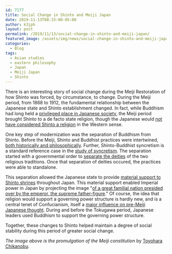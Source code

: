 ```yaml
---
id: 7177
title: Social Change in Shinto and Meiji Japan
date: 2019-11-13T08:33:00-05:00
author: k3jph
layout: post
permalink: /2019/11/13/social-change-in-shinto-and-meiji-japan/
featured_image: /assets/img/news/social-change-in-shinto-and-meiji-japan.jpg
categories:
  - Blog
tags:
  - Asian studies
  - eastern philosophy
  - Japan
  - Meiji Japan
  - Shinto
---
```

There is an interesting story of social change during the Meiji
Restoration of how Shinto was forced, by circumstance, to change.
During the Meiji period, from 1868 to 1912, the fundamental
relationship between the Japanese state and Shinto establishment
changed. In fact, while Buddhism had long held a [privileged place
in Japanese
society](https://brill.com/view/journals/jrj/1/1/article-p37_4.xml?language=en),
the Meiji period brought Shinto to a de facto state religion, though
the Japanese would [not have considered Shinto a
religion](https://books.google.com/books?hl=en&lr=&id=MADlfH002mAC&oi=fnd&pg=PA252&dq=Shinto+as+a+%E2%80%9CNon-religion%E2%80%9D&ots=0Z7YphAoZ0&sig=NnDMuteb_jrQbQ-oDo0gvpqHnjg#v=onepage&q=Shinto%20as%20a%20%E2%80%9CNon-religion%E2%80%9D&f=false)
in the Western sense.

One key step of modernization was the separation of Buddhism from
Shinto. Before the Meiji, Shinto and Buddhist practices were
intertwined, [both historically and
philosophically](https://www.jstor.org/stable/30233721). Further,
Shinto-Buddhist syncretism is a standard reference case in the
[study of
syncretism](/2019/03/02/context-of-japanese-syncretism/).
The separation started with a governmental order to [separate the
deities](https://www.jstor.org/stable/1062445?seq=1#metadata_info_tab_contents)
of the two religious traditions. Once that separation of deities
occured, the practices were able to standalone.

This separation allowed the Japanese state to provide [material
support to Shinto shrines](https://www.jstor.org/stable/30233855)
throughout Japan. This material support enabled Imperial power in
Japan by projecting the image "[of a great familial nation presided
over by the emperor, the supreme
father-figure](https://www.jstor.org/stable/30234430)." Of course,
the idea that religion would support a governing power structure
is hardly new, and is a central tenet of Confucianism, itself a
[major influence on pre-Meiji Japanese
thought](https://www.jstor.org/stable/2718919). During and before
the Tokugawa period, Japanese leaders used Buddhism to support the
governing power structure.

Together, these changes to Shinto helped maintain a degree of social
stability during this period of greater social change.

_The image above is the promulgation of the Meiji constitution_ by
[Toyohara Chikanobu](https://en.wikipedia.org/wiki/Toyohara_Chikanobu).
